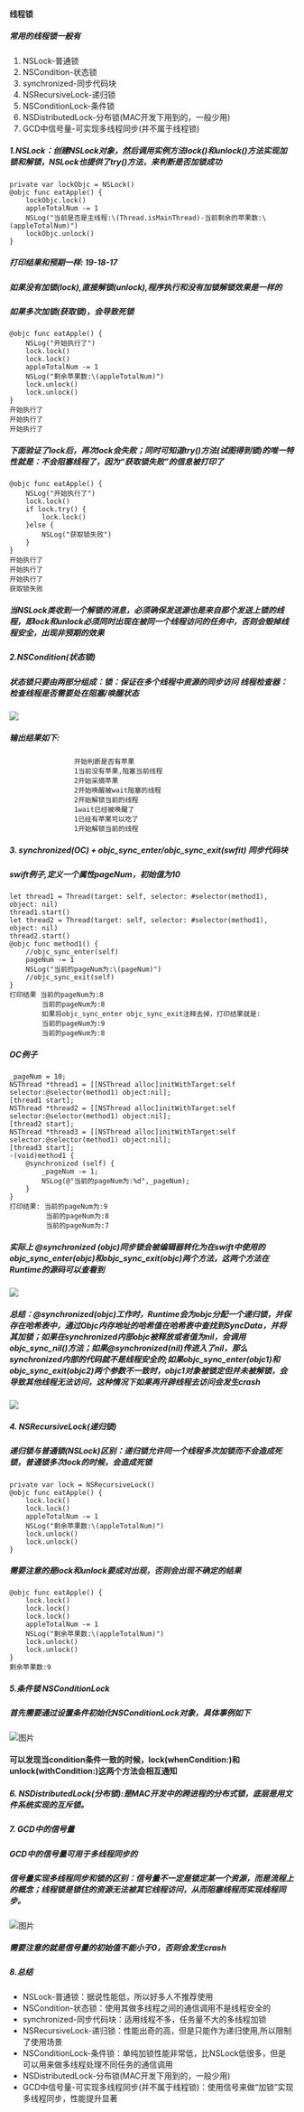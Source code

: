 #### 线程锁
##### 常用的线程锁一般有
1. NSLock-普通锁
2. NSCondition-状态锁
3. synchronized-同步代码块
4. NSRecursiveLock-递归锁
5. NSConditionLock-条件锁
6. NSDistributedLock-分布锁(MAC开发下用到的，一般少用)
7. GCD中信号量-可实现多线程同步(并不属于线程锁)
##### 1.NSLock：创建NSLock对象，然后调用实例方法lock()和unlock()方法实现加锁和解锁，NSLock也提供了try()方法，来判断是否加锁成功
    private var lockObjc = NSLock()
    @objc func eatApple() {
        lockObjc.lock()
        appleTotalNum -= 1
        NSLog("当前是否是主线程:\(Thread.isMainThread)-当前剩余的苹果数:\(appleTotalNum)")
        lockObjc.unlock()
    }
##### 打印结果和预期一样: 19-18-17
##### 如果没有加锁(lock),直接解锁(unlock),程序执行和没有加锁解锁效果是一样的
##### 如果多次加锁(获取锁)，会导致死锁
    @objc func eatApple() {
        NSLog("开始执行了")
        lock.lock()
        lock.lock()
        appleTotalNum -= 1
        NSLog("剩余苹果数:\(appleTotalNum)")
        lock.unlock()
        lock.unlock()
    }
    开始执行了
    开始执行了
    开始执行了
##### 下面验证了lock后，再次lock会失败；同时可知道try()方法(试图得到锁)的唯一特性就是：不会阻塞线程了，因为“获取锁失败”的信息被打印了
    @objc func eatApple() {
        NSLog("开始执行了")
        lock.lock()
        if lock.try() {
            lock.lock()
        }else {
            NSLog("获取锁失败")
        }
    }
    开始执行了
    开始执行了
    开始执行了
    获取锁失败
##### 当NSLock类收到一个解锁的消息，必须确保发送源也是来自那个发送上锁的线程，即lock和unlock必须同时出现在被同一个线程访问的任务中，否则会毁掉线程安全，出现非预期的效果

##### 2.NSCondition(状态锁)
##### 状态锁只要由两部分组成：锁：保证在多个线程中资源的同步访问  线程检查器：检查线程是否需要处在阻塞/唤醒状态

![](https://github.com/WGFcode/WGFcodeNotes/blob/master/WGFcodeNotes/WGScreenshots/lock2.png)

##### 输出结果如下:
                    开始判断是否有苹果
                    1当前没有苹果,阻塞当前线程
                    2开始采摘苹果
                    2开始唤醒被wait阻塞的线程
                    2开始解锁当前的线程
                    1wait已经被唤醒了
                    1已经有苹果可以吃了
                    1开始解锁当前的线程
##### 3. synchronized(OC) +  objc_sync_enter/objc_sync_exit(swfit)  同步代码块
##### swift例子,定义一个属性pageNum，初始值为10
    let thread1 = Thread(target: self, selector: #selector(method1), object: nil)
    thread1.start()
    let thread2 = Thread(target: self, selector: #selector(method1), object: nil)
    thread2.start()
    @objc func method1() {
        //objc_sync_enter(self)
        pageNum -= 1
        NSLog("当前的pageNum为:\(pageNum)")
        //objc_sync_exit(self)
    }
    打印结果 当前的pageNum为:8
            当前的pageNum为:8
            如果将objc_sync_enter objc_sync_exit注释去掉，打印结果就是:
            当前的pageNum为:9  
            当前的pageNum为:8
##### OC例子
    _pageNum = 10;
    NSThread *thread1 = [[NSThread alloc]initWithTarget:self selector:@selector(method1) object:nil];
    [thread1 start];
    NSThread *thread2 = [[NSThread alloc]initWithTarget:self selector:@selector(method1) object:nil];
    [thread2 start];
    NSThread *thread3 = [[NSThread alloc]initWithTarget:self selector:@selector(method1) object:nil];
    [thread3 start];
    -(void)method1 {
        @synchronized (self) {
            _pageNum -= 1;
            NSLog(@"当前的pageNum为:%d",_pageNum);
        }
    }
    打印结果: 当前的pageNum为:9
             当前的pageNum为:8
             当前的pageNum为:7
##### 实际上 @synchronized (objc)同步锁会被编辑器转化为在swift中使用的objc_sync_enter(objc)和objc_sync_exit(objc)两个方法，这两个方法在Runtime的源码可以查看到
![](https://github.com/WGFcode/WGFcodeNotes/blob/master/WGFcodeNotes/WGScreenshots/lock3.png)
##### 总结：@synchronized(objc)工作时，Runtime会为objc分配一个递归锁，并保存在哈希表中，通过Objc内存地址的哈希值在哈希表中查找到SyncData，并将其加锁；如果在synchronized内部objc被释放或者值为nil，会调用objc_sync_nil()方法；如果@synchronized(nil)传进入了nil，那么synchronized内部的代码就不是线程安全的;如果objc_sync_enter(objc1)和objc_sync_exit(objc2)两个参数不一致时，objc1对象被锁定但并未被解锁，会导致其他线程无法访问，这种情况下如果再开辟线程去访问会发生crash
![](https://github.com/WGFcode/WGFcodeNotes/blob/master/WGFcodeNotes/WGScreenshots/lock4.png)


##### 4. NSRecursiveLock(递归锁)
##### 递归锁与普通锁(NSLock)区别：递归锁允许同一个线程多次加锁而不会造成死锁，普通锁多次lock的时候，会造成死锁
    private var lock = NSRecursiveLock()
    @objc func eatApple() {
        lock.lock()
        lock.lock()
        appleTotalNum -= 1
        NSLog("剩余苹果数:\(appleTotalNum)")
        lock.unlock()
        lock.unlock()
    }
##### 需要注意的是lock和unlock要成对出现，否则会出现不确定的结果
    @objc func eatApple() {
        lock.lock()
        lock.lock()
        lock.lock()
        appleTotalNum -= 1
        NSLog("剩余苹果数:\(appleTotalNum)")
        lock.unlock()
        lock.unlock()
    }
    剩余苹果数:9

##### 5.条件锁 NSConditionLock
##### 首先需要通过设置条件初始化NSConditionLock对象，具体事例如下
![图片](https://github.com/WGFcode/WGFcodeNotes/blob/master/WGFcodeNotes/WGScreenshots/lock1.png)
#### 可以发现当condition条件一致的时候，lock(whenCondition:)和unlock(withCondition:)这两个方法会相互通知


##### 6. NSDistributedLock(分布锁):是MAC开发中的跨进程的分布式锁，底层是用文件系统实现的互斥锁。


##### 7. GCD中的信号量
##### GCD中的信号量可用于多线程同步的
##### 信号量实现多线程同步和锁的区别：信号量不一定是锁定某一个资源，而是流程上的概念；线程锁是锁住的资源无法被其它线程访问，从而阻塞线程而实现线程同步。
##### 
![图片](https://github.com/WGFcode/WGFcodeNotes/blob/master/WGFcodeNotes/WGScreenshots/lock5.png)
##### 需要注意的就是信号量的初始值不能小于0，否则会发生crash


##### 8.总结
* NSLock-普通锁：据说性能低，所以好多人不推荐使用
* NSCondition-状态锁：使用其做多线程之间的通信调用不是线程安全的
* synchronized-同步代码块：适用线程不多，任务量不大的多线程加锁
* NSRecursiveLock-递归锁：性能出奇的高，但是只能作为递归使用,所以限制了使用场景
* NSConditionLock-条件锁：单纯加锁性能非常低，比NSLock低很多，但是可以用来做多线程处理不同任务的通信调用
* NSDistributedLock-分布锁(MAC开发下用到的，一般少用)
* GCD中信号量-可实现多线程同步(并不属于线程锁)：使用信号来做“加锁”实现多线程同步，性能提升显著

